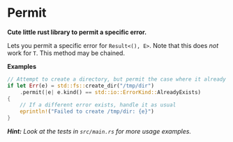 # Permit

**Cute little rust library to permit a specific error.**

Lets you permit a specific error for `Result<(), E>`. Note that this does *not*
work for `T`. This method may be chained.

**Examples**
```rust
// Attempt to create a directory, but permit the case where it already exists
if let Err(e) = std::fs::create_dir("/tmp/dir")
    .permit(|e| e.kind() == std::io::ErrorKind::AlreadyExists)
{
    // If a different error exists, handle it as usual
    eprintln!("Failed to create /tmp/dir: {e}")
}
```

***Hint:** Look at the tests in `src/main.rs` for more usage examples.*

